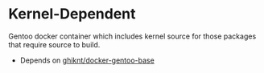 Kernel-Dependent
=============================================================

Gentoo docker container which includes kernel source for those packages that
require source to build.

* Depends on [ghiknt/docker-gentoo-base](https://github.com/ghiknt/docker-gentoo-base)
